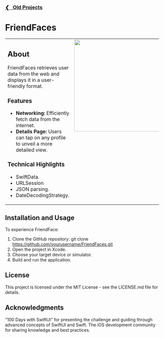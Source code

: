 <h3><a href="https://github.com/ricardonovelot#-recent-projects">❮‎‎‎ &nbsp; Old Projects</a></h3>

# FriendFaces

<table>
<tr>
<td valign="top">

 ## About
 
 FriendFaces retrieves user data from the web and displays it in a user-friendly format.
 
 ### Features
 
 - **Networking:** Efficiently fetch data from the internet.
 - **Details Page:** Users can tap on any profile to unveil a more detailed view.
 
 ### Technical Highlights

 - SwiftData.
 - URLSession
 - JSON parsing.
 - DateDecodingStrategy.
  
</td>
<td valign="top">

<img src="https://github.com/ricardonovelot/FriendFaces/assets/84286086/f37784ef-9b1b-4041-acd3-60b0e5da563a" width="300">

</td>
</tr>
</table>

## Installation and Usage

To experience FriendFace:

1. Clone the GitHub repository: git clone https://github.com/yourusername/FriendFaces.git
2. Open the project in Xcode.
3. Choose your target device or simulator.
4. Build and run the application.

## License

This project is licensed under the MIT License - see the LICENSE.md file for details.

## Acknowledgments

"100 Days with SwiftUI" for presenting the challenge and guiding through advanced concepts of SwiftUI and Swift.
The iOS development community for sharing knowledge and best practices.
